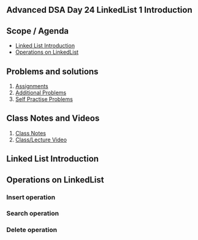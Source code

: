 ## Advanced DSA Day 24 LinkedList 1 Introduction

## Scope / Agenda
- [Linked List Introduction](#linked-list-introduction)
- [Operations on LinkedList](#operations-on-linkedlist)


## Problems and solutions

1. [Assignments]()
2. [Additional Problems]()
3. [Self Practise Problems]()

## Class Notes and Videos

1. [Class Notes](../../../class_Notes/Advance%20DSA%20Notes/24.%20Linked%20List%20Introduction.pdf)
2. [Class/Lecture Video](https://youtu.be/4hk7fzYXEpU)

## Linked List Introduction
## Operations on LinkedList
### Insert operation
### Search operation
### Delete operation
